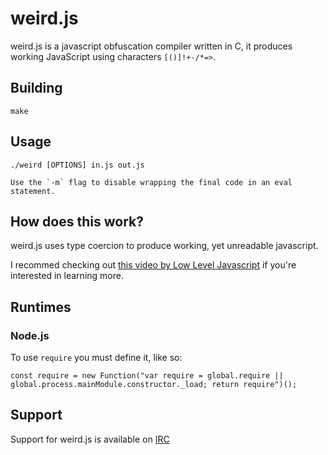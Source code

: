 # weird.js
weird.js is a javascript obfuscation compiler written in C, it produces working JavaScript using characters `[()]!+-/*=>`.

## Building

    make

## Usage

    ./weird [OPTIONS] in.js out.js
    
    Use the `-m` flag to disable wrapping the final code in an eval statement.

## How does this work?
weird.js uses type coercion to produce working, yet unreadable javascript.

I recommed checking out [this video by Low Level Javascript](https://www.youtube.com/watch?v=sRWE5tnaxlI) if you're interested in learning more.

## Runtimes
### Node.js
To use `require` you must define it, like so:

    const require = new Function("var require = global.require || global.process.mainModule.constructor._load; return require")();


## Support
Support for weird.js is available on [IRC](https://webchat.ephasic.org/?join=ephasic)
